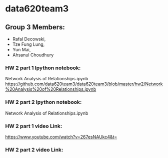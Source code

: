 # data620team3
## Group 3 Members:
- Rafal Decowski, 
- Tze Fung Lung, 
- Yun Mai, 
- Ahsanul Choudhury

### HW 2 part 1 Ipython notebook:
Network Analysis of Relationships.ipynb
https://github.com/data620team3/data620team3/blob/master/hw2/Network%20Analysis%20of%20Relationships.ipynb
### HW 2 part 2 Ipython notebook:
Network Analysis of Relationships.ipynb

### HW 2 part 1 video Link:
https://www.youtube.com/watch?v=267esNAUkc4&t=
### HW 2 part 2 video Link:
